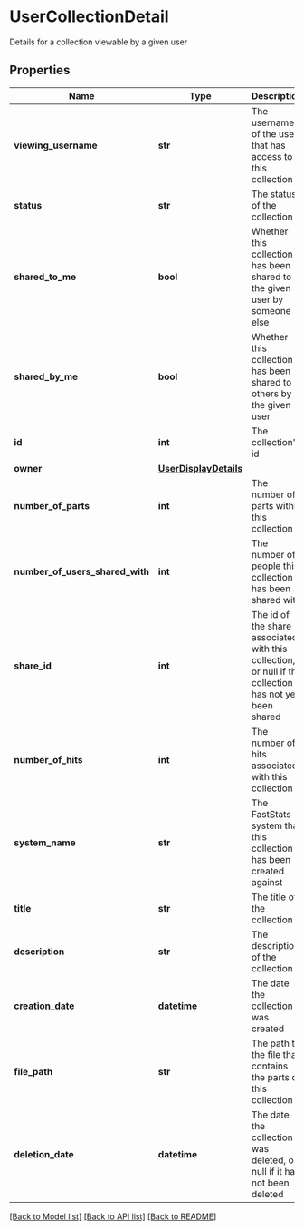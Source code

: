 # UserCollectionDetail

Details for a collection viewable by a given user
## Properties
Name | Type | Description | Notes
------------ | ------------- | ------------- | -------------
**viewing_username** | **str** | The username of the user that has access to this collection | 
**status** | **str** | The status of the collection | 
**shared_to_me** | **bool** | Whether this collection has been shared to the given user by someone else | 
**shared_by_me** | **bool** | Whether this collection has been shared to others by the given user | 
**id** | **int** | The collection&#39;s id | 
**owner** | [**UserDisplayDetails**](UserDisplayDetails.md) |  | 
**number_of_parts** | **int** | The number of parts within this collection | [optional] 
**number_of_users_shared_with** | **int** | The number of people this collection has been shared with | 
**share_id** | **int** | The id of the share associated with this collection, or null if the  collection has not yet been shared | 
**number_of_hits** | **int** | The number of hits associated with this collection | 
**system_name** | **str** | The FastStats system that this collection has been created against | 
**title** | **str** | The title of the collection | 
**description** | **str** | The description of the collection | 
**creation_date** | **datetime** | The date the collection was created | 
**file_path** | **str** | The path to the file that contains the parts of this collection | 
**deletion_date** | **datetime** | The date the collection was deleted, or null if it has not been deleted | [optional] 

[[Back to Model list]](../README.md#documentation-for-models) [[Back to API list]](../README.md#documentation-for-api-endpoints) [[Back to README]](../README.md)


